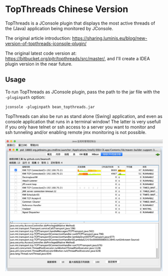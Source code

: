 # TopThreads Chinese Version
TopThreads is a JConsole plugin that displays the most active threads of the (Java) application being monitored by JConsole.

The original article introduction: https://sharing.luminis.eu/blog/new-version-of-topthreads-jconsole-plugin/

The original latest code version at: https://bitbucket.org/pjtr/topthreads/src/master/, and I'll create a IDEA plugin version in the near future.



## Usage

To run TopThreads as JConsole plugin, pass the path to the jar file with the `-pluginpath` option:

    jconsole -pluginpath bean_topthreads.jar

TopThreads can also be run as stand alone (Swing) application, and even as console application that runs in a terminal window! The latter is very usefull if you only have telnet or ssh access to a server you want to monitor and ssh tunneling and/or enabling remote jmx monitoring is not possible.

![](topthread_cn.png)
